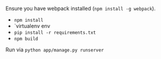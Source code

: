 Ensure you have webpack installed (`npm install -g webpack`).
* `npm install`
* `virtualenv env
* `pip install -r requirements.txt`
* `npm build`

Run via `python app/manage.py runserver`